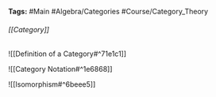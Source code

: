 **Tags:** #Main #Algebra/Categories #Course/Category_Theory 
###### [[Category]]
![[Definition of a Category#^71e1c1]]

![[Category Notation#^1e6868]]

![[Isomorphism#^6beee5]]

